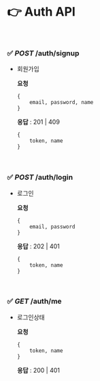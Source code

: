 # 👉 Auth API

<br>

### ✅ _POST_ /auth/signup

- 회원가입

  **요청**

  ```
  {
      email, password, name
  }
  ```

  **응답** : 201 | 409

  ```
  {
      token, name
  }
  ```

<br>

### ✅ _POST_ /auth/login

- 로그인

  **요청**

  ```
  {
      email, password
  }
  ```

  **응답** : 202 | 401

  ```
  {
      token, name
  }
  ```

<br>

### ✅ _GET_ /auth/me

- 로그인상태

  **요청**

  ```
  {
      token, name
  }
  ```

  **응답** : 200 | 401
